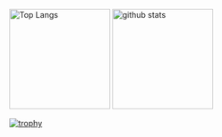 <p align="left"> 
  <img alt="Top Langs" height="180px" src="https://github-readme-stats.vercel.app/api/top-langs/?username=s1f10210254&layout=compact&count_private=true&show_icons=true&theme=onedark" />
  <img alt="github stats" height="180px" src="https://github-readme-stats.vercel.app/api?username=s1f10210254&count_private=true&show_icons=true&theme=onedark" />
</p>

[![trophy](https://github-profile-trophy.vercel.app/?username=s1f10210254&theme=onedark&column=7)](https://github.com/ryo-ma/github-profile-trophy)
